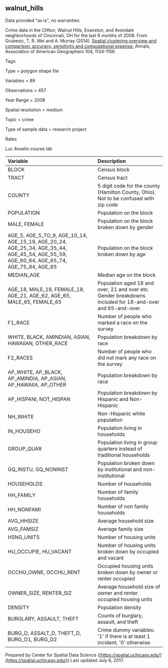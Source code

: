 walnut\_hills
-------------
<script>
  var map = L.map('map').setView([28.601151, 84.115914], 6);
  L.tileLayer('https://api.tiles.mapbox.com/v4/{id}/{z}/{x}/{y}.png?access_token=pk.eyJ1IjoibWFwYm94IiwiYSI6ImNpejY4NXVycTA2emYycXBndHRqcmZ3N3gifQ.rJcFIG214AriISLbB6B5aw', { <!--this is the URL for the walnut_hills Geojson-->
		maxZoom: 18,
		attribution: 'Map data &copy; <a href="http://openstreetmap.org">OpenStreetMap</a> contributors, ' +
			'<a href="http://creativecommons.org/licenses/by-sa/2.0/">CC-BY-SA</a>, ' +
			'Imagery © <a href="http://mapbox.com">Mapbox</a>',
		id: 'mapbox.light'
	}).addTo(map);

  // load GeoJSON from an external file
  // load GeoJSON from an external file
  $.getJSON("../walnut_hills.geojson",function(data){
    // add GeoJSON layer to the map once the file is loaded
    L.geoJson(data).addTo(map);
  });

</script>

Data provided "as is", no warranties.

Crime data in the Clifton, Walnut Hills, Evanston, and Avondale neighborhoods of Cincinnati, OH for the last 6 months of 2008. From Grubesic, T, R. Wei and A. Murray (2014). [Spatial clustering overview and comparison: accuracy, sensitivity and computational expense.](http://www.tandfonline.com/doi/full/10.1080/00045608.2014.958389) Annals, Association of American Geographers 104, 1134-1156.

 Tags:

 Type = polygon shape file

 Variables = 89

 Observations = 457

 Year Range = 2008

 Spatial resolution = medium

 Topic = crime

 Type of sample data = research project

 Rates

 Luc Anselin course lab

|Variable|Description|
|:-------|:----------|
|BLOCK|Census block|
|TRACT|Census tract|
|COUNTY|5 digit code for the county (Hamilton County, Ohio). Not to be confused with zip code|
|POPULATION|Population on the block|
|MALE, FEMALE|Population on the block broken down by gender|
|AGE\_5, AGE\_5\_TO\_9, AGE\_10\_14, AGE\_15\_19, AGE\_20\_24, AGE\_25\_34, AGE\_35\_44, AGE\_45\_54, AGE\_55\_59, AGE\_60\_64, AGE\_65\_74, AGE\_75\_84, AGE\_85|Population on the block broken down by age|
|MEDIAN\_AGE|Median age on the block|
|AGE\_18, MALE\_18, FEMALE\_18, AGE\_21, AGE\_62, AGE\_65, MALE\_65, FEMALE\_65|Population aged 18 and over, 21 and over etc. Gender breakdowns included for 18-and-over and 65-and-over.|
|F1\_RACE|Number of people who marked a race on the survey|
|WHITE, BLACK, AMINDIAN, ASIAN, HAWAIIAN, OTHER\_RACE|Population breakdown by race|
|F2\_RACES|Number of people who did not mark any race on the survey|
|AP\_WHITE, AP\_BLACK, AP\_AMINDIA, AP\_ASIAN, AP\_HAWAIIA, AP\_OTHER|Population breakdown by race|
|AP\_HISPANI, NOT\_HISPAN|Population breakdown by Hispanic and Non-Hispanic|
|NH\_WHITE|Non-Hispanic white population|
|IN\_HOUSEHO|Population living in households|
|GROUP\_QUAR|Population living in group quarters instead of traditional households|
|GQ\_INSTU, GQ\_NONINST|Population broken down by institutional and non-institutional|
|HOUSEHOLDS|Number of households|
|HH\_FAMILY|Number of family households|
|HH\_NONFAMI|Number of non family households|
|AVG\_HHSIZE|Average household size|
|AVG\_FAMSIZ|Average family size|
|HSNG\_UNITS|Number of housing units|
|HU\_OCCUPIE, HU\_VACANT|Number of housing units broken down by occupied and vacant|
|OCCHU\_OWNE, OCCHU\_RENT|Occupied housing units broken down by owner or renter occupied|
|OWNER\_SIZE, RENTER\_SIZ|Average household size of owner and renter occupied housing units|
|DENSITY|Population density|
|BURGLARY, ASSAULT, THEFT|Counts of burglary, assault, and theft|
|BURG\_D, ASSALT\_D, THEFT\_D, BURG\_D1, BURG\_D2|Crime dummy variables: '1' if there is at least 1 incident, '0' otherwise.|

Prepared by Center for Spatial Data Science ([https://spatial.uchicago.edu/](https://spatial.uchicago.edu/))
 Last updated July 6, 2017.

